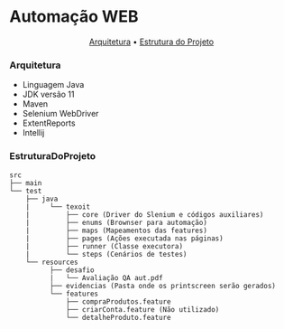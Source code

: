 # Automação WEB

<p align="center">
	<a href="#Arquitetura">Arquitetura</a> •
	<a href="#EstruturaDoProjeto">Estrutura do Projeto</a>
</p>

### Arquitetura

- Linguagem Java
- JDK versão 11
- Maven
- Selenium WebDriver
- ExtentReports
- Intellij

### EstruturaDoProjeto

```
src
├── main
└── test
    ├── java
    |	  └── texoit
    |		  ├── core (Driver do Slenium e códigos auxiliares)
    |		  ├── enums (Brownser para automação)
    |		  ├── maps (Mapeamentos das features)
    |		  ├── pages (Ações executada nas páginas)
    |		  ├── runner (Classe executora)
    |		  └── steps (Cenários de testes)
    └── resources
    	  ├── desafio
    	  |	  └── Avaliação QA aut.pdf
    	  ├── evidencias (Pasta onde os printscreen serão gerados)
    	  └── features
              ├── compraProdutos.feature
              ├── criarConta.feature (Não utilizado)
              └── detalheProduto.feature
```

